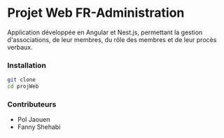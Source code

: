 # Projet Web FR-Administration

Application développée en Angular et Nest.js, permettant la gestion d'associations, de leur membres, du rôle des membres et de leur procès verbaux.

### Installation

```bash
git clone
cd projWeb
```

### Contributeurs

- Pol Jaouen
- Fanny Shehabi


